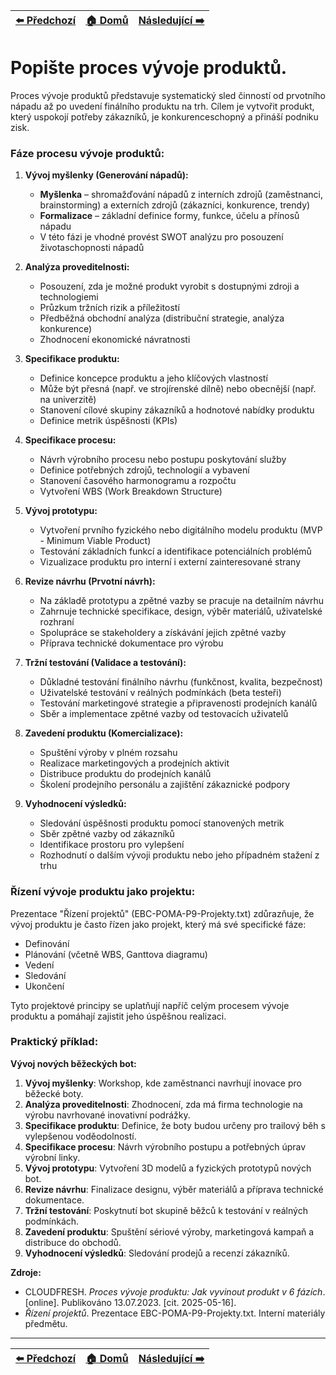 <div align="center">

| [⬅️ Předchozí](otazka_23.md) | [🏠 Domů](../../README.md) | [Následující ➡️](otazka_25.md) |
|:-------------------------:|:---------------------------:|:-----------------------------:|

</div>

# Popište proces vývoje produktů.

Proces vývoje produktů představuje systematický sled činností od prvotního nápadu až po uvedení finálního produktu na trh. Cílem je vytvořit produkt, který uspokojí potřeby zákazníků, je konkurenceschopný a přináší podniku zisk.

### Fáze procesu vývoje produktů:

1. **Vývoj myšlenky (Generování nápadů):**
   - **Myšlenka** – shromažďování nápadů z interních zdrojů (zaměstnanci, brainstorming) a externích zdrojů (zákazníci, konkurence, trendy)
   - **Formalizace** – základní definice formy, funkce, účelu a přínosů nápadu
   - V této fázi je vhodné provést SWOT analýzu pro posouzení životaschopnosti nápadů

2. **Analýza proveditelnosti:**
   - Posouzení, zda je možné produkt vyrobit s dostupnými zdroji a technologiemi
   - Průzkum tržních rizik a příležitostí
   - Předběžná obchodní analýza (distribuční strategie, analýza konkurence)
   - Zhodnocení ekonomické návratnosti

3. **Specifikace produktu:**
   - Definice koncepce produktu a jeho klíčových vlastností
   - Může být přesná (např. ve strojírenské dílně) nebo obecnější (např. na univerzitě)
   - Stanovení cílové skupiny zákazníků a hodnotové nabídky produktu
   - Definice metrik úspěšnosti (KPIs)

4. **Specifikace procesu:**
   - Návrh výrobního procesu nebo postupu poskytování služby
   - Definice potřebných zdrojů, technologií a vybavení
   - Stanovení časového harmonogramu a rozpočtu
   - Vytvoření WBS (Work Breakdown Structure)

5. **Vývoj prototypu:**
   - Vytvoření prvního fyzického nebo digitálního modelu produktu (MVP - Minimum Viable Product)
   - Testování základních funkcí a identifikace potenciálních problémů
   - Vizualizace produktu pro interní i externí zainteresované strany

6. **Revize návrhu (Prvotní návrh):**
   - Na základě prototypu a zpětné vazby se pracuje na detailním návrhu
   - Zahrnuje technické specifikace, design, výběr materiálů, uživatelské rozhraní
   - Spolupráce se stakeholdery a získávání jejich zpětné vazby
   - Příprava technické dokumentace pro výrobu

7. **Tržní testování (Validace a testování):**
   - Důkladné testování finálního návrhu (funkčnost, kvalita, bezpečnost)
   - Uživatelské testování v reálných podmínkách (beta testeři)
   - Testování marketingové strategie a připravenosti prodejních kanálů
   - Sběr a implementace zpětné vazby od testovacích uživatelů

8. **Zavedení produktu (Komercializace):**
   - Spuštění výroby v plném rozsahu
   - Realizace marketingových a prodejních aktivit
   - Distribuce produktu do prodejních kanálů
   - Školení prodejního personálu a zajištění zákaznické podpory

9. **Vyhodnocení výsledků:**
   - Sledování úspěšnosti produktu pomocí stanovených metrik
   - Sběr zpětné vazby od zákazníků
   - Identifikace prostoru pro vylepšení
   - Rozhodnutí o dalším vývoji produktu nebo jeho případném stažení z trhu

### Řízení vývoje produktu jako projektu:

Prezentace "Řízení projektů" (EBC-POMA-P9-Projekty.txt) zdůrazňuje, že vývoj produktu je často řízen jako projekt, který má své specifické fáze:
- Definování
- Plánování (včetně WBS, Ganttova diagramu)
- Vedení
- Sledování
- Ukončení

Tyto projektové principy se uplatňují napříč celým procesem vývoje produktu a pomáhají zajistit jeho úspěšnou realizaci.

### Praktický příklad:

**Vývoj nových běžeckých bot:**
1. **Vývoj myšlenky**: Workshop, kde zaměstnanci navrhují inovace pro běžecké boty.
2. **Analýza proveditelnosti**: Zhodnocení, zda má firma technologie na výrobu navrhované inovativní podrážky.
3. **Specifikace produktu**: Definice, že boty budou určeny pro trailový běh s vylepšenou voděodolností.
4. **Specifikace procesu**: Návrh výrobního postupu a potřebných úprav výrobní linky.
5. **Vývoj prototypu**: Vytvoření 3D modelů a fyzických prototypů nových bot.
6. **Revize návrhu**: Finalizace designu, výběr materiálů a příprava technické dokumentace.
7. **Tržní testování**: Poskytnutí bot skupině běžců k testování v reálných podmínkách.
8. **Zavedení produktu**: Spuštění sériové výroby, marketingová kampaň a distribuce do obchodů.
9. **Vyhodnocení výsledků**: Sledování prodejů a recenzí zákazníků.

**Zdroje:**
- CLOUDFRESH. *Proces vývoje produktu: Jak vyvinout produkt v 6 fázích*. [online]. Publikováno 13.07.2023. [cit. 2025-05-16].
- *Řízení projektů*. Prezentace EBC-POMA-P9-Projekty.txt. Interní materiály předmětu.

---

<div align="center">

| [⬅️ Předchozí](otazka_23.md) | [🏠 Domů](../../README.md) | [Následující ➡️](otazka_25.md) |
|:-------------------------:|:---------------------------:|:-----------------------------:|

</div>